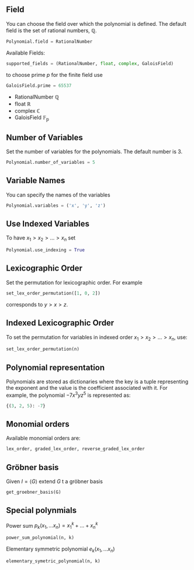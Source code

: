 ## Field
You can choose the field over which the polynomial is defined. The default field is the set of rational numbers, $\mathbb{Q}$. 
```python
Polynomial.field = RationalNumber
```
Available Fields:
```python
supported_fields = (RationalNumber, float, complex, GaloisField)
```
to choose prime $p$ for the finite field use
```python
GaloisField.prime = 65537
```
- RationalNumber $\mathbb{Q}$
- float $\mathbb{R}$
- complex $\mathbb{C}$
- GaloisField $\mathbb{F_p}$
## Number of Variables
Set the number of variables for the polynomials. The default number is $3$.
```python
Polynomial.number_of_variables = 5
```
## Variable Names
You can specify the names of the variables
```python
Polynomial.variables = ('x', 'y', 'z')
```
## Use Indexed Variables
To have $x_1 > x_2 > \ldots > x_n$ set
```python
Polynomial.use_indexing = True 
```
## Lexicographic Order
Set the permutation for lexicographic order. For example 
```python
set_lex_order_permutation([1, 0, 2])
```
corresponds to $y > x > z$.
## Indexed Lexicographic Order
To set the permutation for variables in indexed order $x_1 > x_2 > \ldots > x_n$, use:
```python
set_lex_order_permutation(n)
```
## Polynomial representation
Polynomials are stored as dictionaries where the key is a tuple representing the exponent and the value is the coefficient associated with it. For example, the polynomial $-7x^3yz^5$ is represented as:
```python
{(3, 2, 5): -7} 
```
## Monomial orders
Available monomial orders are:
```python
lex_order, graded_lex_order, reverse_graded_lex_order
```
## Gröbner basis
Given $I=\langle G\rangle$ extend $G$ t a gröbner basis
```python
get_groebner_basis(G)
```
## Special polynmials
Power sum $p_k(x_1, \ldots x_n) = x_1^k + \ldots + x_n^k$
```python
power_sum_polynomial(n, k)
```
Elementary symmetric polynomial $e_k(x_1, \ldots x_n)$
```python
elementary_symetric_polynomial(n, k)
```
